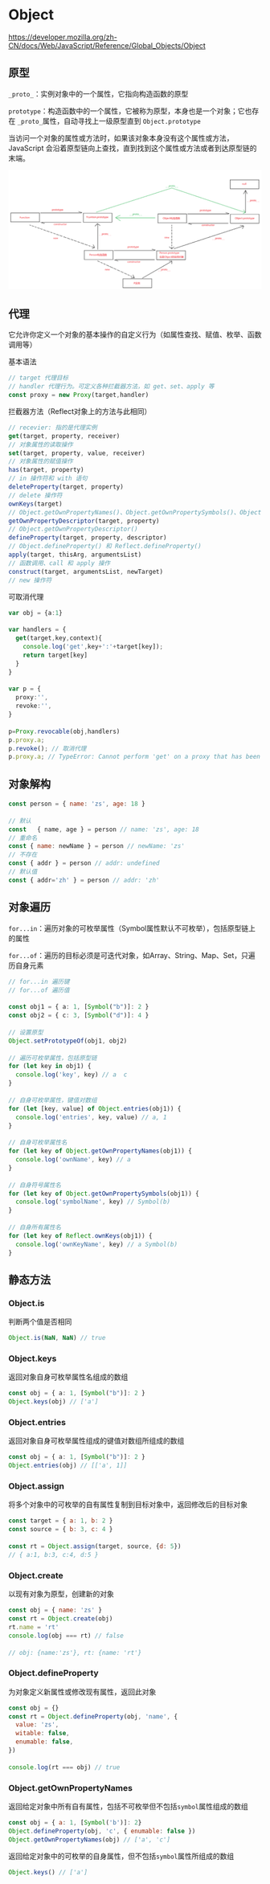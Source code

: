 # Object

https://developer.mozilla.org/zh-CN/docs/Web/JavaScript/Reference/Global_Objects/Object

## 原型

`_proto_`：实例对象中的一个属性，它指向构造函数的原型

`prototype`：构造函数中的一个属性，它被称为原型，本身也是一个对象；它也存在 `_proto_`属性，自动寻找上一级原型直到 `Object.prototype`

当访问一个对象的属性或方法时，如果该对象本身没有这个属性或方法，JavaScript 会沿着原型链向上查找，直到找到这个属性或方法或者到达原型链的末端。

![image-20241115175436371](assets/image-20241115175436371.png) 



## 代理

它允许你定义一个对象的基本操作的自定义行为（如属性查找、赋值、枚举、函数调用等）

基本语法

```ts
// target 代理目标
// handler 代理行为。可定义各种拦截器方法，如 get、set、apply 等
const proxy = new Proxy(target,handler)
```

拦截器方法（Reflect对象上的方法与此相同）

```ts
// recevier: 指的是代理实例
get(target, property, receiver) 
// 对象属性的读取操作
set(target, property, value, receiver) 
// 对象属性的赋值操作
has(target, property) 
// in 操作符和 with 语句
deleteProperty(target, property) 
// delete 操作符
ownKeys(target) 
// Object.getOwnPropertyNames()、Object.getOwnPropertySymbols()、Object.keys()
getOwnPropertyDescriptor(target, property) 
// Object.getOwnPropertyDescriptor()
defineProperty(target, property, descriptor) 
// Object.defineProperty() 和 Reflect.defineProperty()
apply(target, thisArg, argumentsList) 
// 函数调用、call 和 apply 操作
construct(target, argumentsList, newTarget) 
// new 操作符
```

可取消代理

```ts
var obj = {a:1}

var handlers = {
  get(target,key,context){
    console.log('get',key+':'+target[key]);
    return target[key]
  }
}

var p = {
  proxy:'',
  revoke:'',
}

p=Proxy.revocable(obj,handlers)
p.proxy.a;
p.revoke(); // 取消代理
p.proxy.a; // TypeError: Cannot perform 'get' on a proxy that has been revoked
```



## 对象解构

```js
const person = { name: 'zs', age: 18 }

// 默认
const   { name, age } = person // name: 'zs', age: 18
// 重命名
const { name: newName } = person // newName: 'zs'
// 不存在
const { addr } = person // addr: undefined
// 默认值
const { addr='zh' } = person // addr: 'zh'
```



## 对象遍历

`for...in`：遍历对象的可枚举属性（Symbol属性默认不可枚举），包括原型链上的属性

`for...of`：遍历的目标必须是可迭代对象，如Array、String、Map、Set，只遍历自身元素

```ts
// for...in 遍历键
// for...of 遍历值

const obj1 = { a: 1, [Symbol("b")]: 2 }
const obj2 = { c: 3, [Symbol("d")]: 4 }

// 设置原型
Object.setPrototypeOf(obj1, obj2)

// 遍历可枚举属性，包括原型链
for (let key in obj1) {
  console.log('key', key) // a  c
}

// 自身可枚举属性，键值对数组
for (let [key, value] of Object.entries(obj1)) {
  console.log('entries', key, value) // a, 1
}

// 自身可枚举属性名
for (let key of Object.getOwnPropertyNames(obj1)) {
  console.log('ownName', key) // a
}

// 自身符号属性名
for (let key of Object.getOwnPropertySymbols(obj1)) {
  console.log('symbolName', key) // Symbol(b)
}

// 自身所有属性名
for (let key of Reflect.ownKeys(obj1)) {
  console.log('ownKeyName', key) // a Symbol(b)
}
```



## 静态方法

### Object.is

判断两个值是否相同

```js
Object.is(NaN, NaN) // true
```



### Object.keys

返回对象自身可枚举属性名组成的数组

```ts
const obj = { a: 1, [Symbol("b")]: 2 }
Object.keys(obj) // ['a']
```



### Object.entries

返回对象自身可枚举属性组成的键值对数组所组成的数组

```ts
const obj = { a: 1, [Symbol("b")]: 2 }
Object.entries(obj) // [['a', 1]]
```



### Object.assign

将多个对象中的可枚举的自有属性复制到目标对象中，返回修改后的目标对象

```js
const target = { a: 1, b: 2 }
const source = { b: 3, c: 4 }

const rt = Object.assign(target, source, {d: 5}) 
// { a:1, b:3, c:4, d:5 }
```



### Object.create

以现有对象为原型，创建新的对象

```js
const obj = { name: 'zs' }
const rt = Object.create(obj)
rt.name = 'rt'
console.log(obj === rt) // false

// obj: {name:'zs'}, rt: {name: 'rt'}
```





### Object.defineProperty

为对象定义新属性或修改现有属性，返回此对象

```js
const obj = {}
const rt = Object.defineProperty(obj, 'name', {
  value: 'zs',
  witable: false,
  enumable: false,
})

console.log(rt === obj) // true 
```



### Object.getOwnPropertyNames

返回给定对象中所有自有属性，包括不可枚举但不包括`symbol`属性组成的数组

```js
const obj = { a: 1, [Symbol('b')]: 2}
Object.defineProperty(obj, 'c', { enumable: false })
Object.getOwnPropertyNames(obj) // ['a', 'c']
```

返回给定对象中的可枚举的自身属性，但不包括`symbol`属性所组成的数组

```js
Object.keys() // ['a']
```

